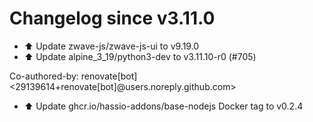 # Changelog since v3.11.0
- ⬆️ Update zwave-js/zwave-js-ui to v9.19.0 
- ⬆️ Update alpine_3_19/python3-dev to v3.11.10-r0 (#705)

Co-authored-by: renovate[bot] <29139614+renovate[bot]@users.noreply.github.com> 
- ⬆️ Update ghcr.io/hassio-addons/base-nodejs Docker tag to v0.2.4 
